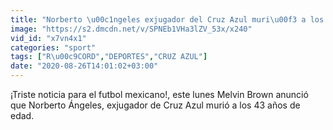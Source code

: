 ```yaml
---
title: "Norberto \u00c1ngeles exjugador del Cruz Azul muri\u00f3 a los 43 a\u00f1os"
image: "https://s2.dmcdn.net/v/SPNEb1VHa3lZV_53x/x240"
vid_id: "x7vn4x1"
categories: "sport"
tags: ["R\u00c9CORD","DEPORTES","CRUZ AZUL"]
date: "2020-08-26T14:01:02+03:00"
---
```

¡Triste noticia para el futbol mexicano!, este lunes Melvin Brown anunció que Norberto Ángeles, exjugador de Cruz Azul murió a los 43 años de edad.  <br>
